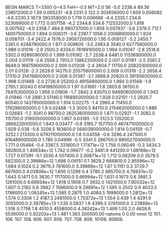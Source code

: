 BEGN
MARCS T=3300 G=4.5 FeH=-0.5 MT=2.0
                  56
-5.0 2338.4 89.36 238512000.0 1.59 0.005231 
-4.8 2331.3 122.3 303656000.0 1.659 0.006082 
-4.6 2330.3 167.9 393359000.0 1.719 0.006688 
-4.4 2335.1 234.8 523099000.0 1.772 0.007158 
-4.2 2344.8 334.6 712532000.0 1.818 0.007562 
-4.0 2358.7 484.8 990737000.0 1.858 0.007937 
-3.8 2376.5 712.1 1400750000.0 1.894 0.008311 
-3.6 2397.7 1056.0 2006890000.0 1.924 0.008701 
-3.4 2422.4 1576.0 2906720000.0 1.95 0.009127 
-3.2 2450.7 2361.0 4248790000.0 1.971 0.009605 
-3.0 2483.8 3540.0 6277560000.0 1.986 0.01016 
-2.9 2500.3 4334.0 7618910000.0 1.994 0.01047 
-2.8 2518.8 5302.0 9286090000.0 1.999 0.01082 
-2.7 2538.4 6481.0 11336900000.0 2.004 0.01119 
-2.6 2559.2 7913.0 13862300000.0 2.007 0.01161 
-2.5 2581.2 9649.0 16975900000.0 2.009 0.01208 
-2.4 2604.7 11750.0 20820300000.0 2.01 0.0126 
-2.3 2629.6 14270.0 25575600000.0 2.009 0.01319 
-2.2 2656.4 17310.0 31476800000.0 2.006 0.01387 
-2.1 2688.8 20920.0 39155600000.0 1.998 0.01469 
-2.0 2726.9 25200.0 49156900000.0 1.984 0.01569 
-1.9 2765.1 30240.0 61419900000.0 1.97 0.01681 
-1.8 2803.6 36150.0 76415300000.0 1.956 0.01806 
-1.7 2842.3 43070.0 94690600000.0 1.942 0.01946 
-1.6 2881.3 51140.0 116895000000.0 1.928 0.02101 
-1.5 2920.7 60540.0 143795000000.0 1.914 0.02275 
-1.4 2960.4 71450.0 176296000000.0 1.9 0.02468 
-1.3 3000.5 84110.0 215462000000.0 1.886 0.02683 
-1.2 3041.0 98750.0 262536000000.0 1.871 0.02921 
-1.1 3082.0 115700.0 319005000000.0 1.857 0.03185 
-1.0 3123.5 135200.0 386622000000.0 1.843 0.03477 
-0.9 3165.7 157700.0 467471000000.0 1.829 0.038 
-0.8 3208.5 183600.0 564039000000.0 1.814 0.04159 
-0.7 3252.1 213300.0 679211000000.0 1.8 0.04556 
-0.6 3296.4 247500.0 816489000000.0 1.785 0.04999 
-0.5 3341.5 286700.0 980027000000.0 1.771 0.05494 
-0.4 3387.5 331600.0 1.17471e+12 1.756 0.06049 
-0.3 3434.3 382800.0 1.40634e+12 1.742 0.06677 
-0.2 3481.9 441200.0 1.68168e+12 1.727 0.07391 
-0.1 3530.4 507400.0 2.00871e+12 1.712 0.08209 
0.0 3579.5 582300.0 2.39666e+12 1.698 0.09151 
0.1 3629.2 666800.0 2.85596e+12 1.684 0.1024 
0.2 3679.3 761600.0 3.39866e+12 1.67 0.1151 
0.3 3729.7 867600.0 4.03808e+12 1.656 0.1299 
0.4 3780.2 985700.0 4.78937e+12 1.643 0.1471 
0.5 3830.7 1117000.0 5.66994e+12 1.631 0.1673 
0.6 3881.3 1261000.0 6.69934e+12 1.618 0.1908 
0.7 3932.0 1421000.0 7.90032e+12 1.607 0.2182 
0.8 3982.7 1596000.0 9.29891e+12 1.595 0.2502 
0.9 4033.5 1788000.0 1.09245e+13 1.585 0.2875 
1.0 4084.5 1999000.0 1.2812e+13 1.574 0.3308 
1.2 4187.3 2481000.0 1.75372e+13 1.554 0.439 
1.4 4291.9 3055000.0 2.38785e+13 1.535 0.5837 
1.6 4399.3 3741000.0 3.23888e+13 1.516 0.7758 
1.8 4510.5 4558000.0 4.38242e+13 1.499 1.03 
2.0 4626.6 5536000.0 5.92202e+13 1.481 1.363 
200000.00
natoms              0      0.00
nmol          12
          101.         106.       107.      108.         606.        607.        608.
          707.         708.       808.    10108.       60808.
